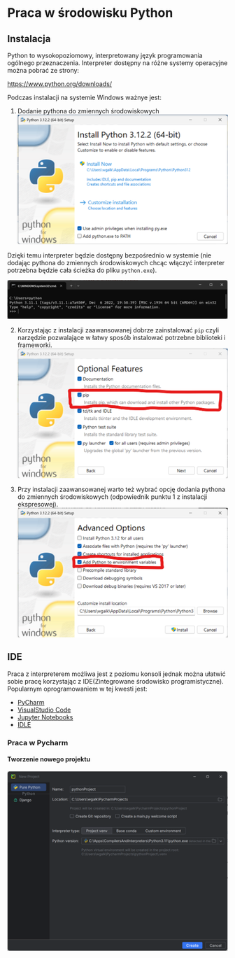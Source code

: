 # Praca w środowisku Python

## Instalacja

Python to wysokopoziomowy, interpretowany język programowania ogólnego przeznaczenia. Interpreter dostępny na różne systemy operacyjne można pobrać ze strony:

https://www.python.org/downloads/

Podczas instalacji na systemie Windows ważnye jest:

1. Dodanie pythona do zmiennych środowiskowych
![alt text](image.png)

Dzięki temu interpreter będzie dostępny bezpośrednio w systemie (nie dodając pythona do zmiennych środowiskowych chcąc włączyć interpreter potrzebna będzie cała ścieżka do pliku `python.exe`). 

![alt text](image-1.png)

2. Korzystając z instalacji zaawansowanej dobrze zainstalować `pip` czyli narzędzie pozwalające w łatwy sposób instalować potrzebne biblioteki i frameworki.
![alt text](image-2.png) 

3. Przy instalacji zaawansowanej warto też wybrać opcję dodania pythona do zmiennych środowiskowych (odpowiednik punktu 1 z instalacji ekspresowej).
![alt text](image-3.png)

## IDE

Praca z interpreterem możliwa jest z poziomu konsoli jednak można ułatwić sobie pracę korzystając z IDE(Zintegrowane środowisko programistyczne). Popularnym oprogramowaniem w tej kwesti jest:
- [PyCharm](https://www.jetbrains.com/pycharm/)
- [VisualStudio Code](https://code.visualstudio.com/)
- [Jupyter Notebooks](https://jupyter.org/)
- [IDLE](https://docs.python.org/3/library/idle.html)

### Praca w Pycharm

#### Tworzenie nowego projektu
![alt text](image-4.png)